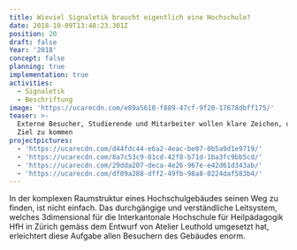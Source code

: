 ```yaml
---
title: Wieviel Signaletik braucht eigentlich eine Hochschule?
date: 2018-10-09T13:48:23.301Z
position: 20
draft: false
Year: '2018'
concept: false
planning: true
implementation: true
activities:
  - Signaletik
  - Beschriftung
image: 'https://ucarecdn.com/e89a5610-f889-47cf-9f20-17678dbff175/'
teaser: >-
  Externe Besucher, Studierende und Mitarbeiter wollen klare Zeichen, um ans
  Ziel zu kommen
projectpictures:
  - 'https://ucarecdn.com/d44fdc44-e6a2-4eac-be07-0b5a9d1e9719/'
  - 'https://ucarecdn.com/8a7c53c9-81cd-42f8-b71d-1ba3fc9bb5cd/'
  - 'https://ucarecdn.com/29dda207-deca-4e26-967e-e42d61d343ab/'
  - 'https://ucarecdn.com/df09a288-dff2-49fb-98a8-0224daf583b4/'
---
```

In der komplexen Raumstruktur eines Hochschulgebäudes seinen Weg zu finden, ist nicht einfach. Das durchgängige und verständliche Leitsystem, welches 3dimensional für die Interkantonale Hochschule für Heilpädagogik HfH in Zürich gemäss dem Entwurf von Atelier Leuthold umgesetzt hat, erleichtert diese Aufgabe allen Besuchern des Gebäudes enorm.
